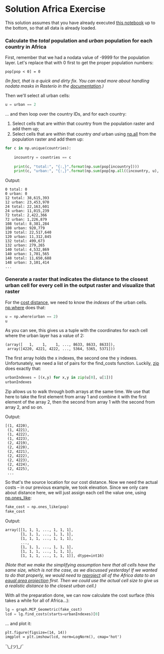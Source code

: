 # Solution Africa Exercise

This solution assumes that you have already executed [this notebook](https://github.com/crstn/Geospatial-Analysis-Notebooks/blob/master/4%20Raster-based%20geospatial%20analysis.ipynb) up to the bottom, so that all data is already loaded. 

### Calculate the *total* population and *urban* population for each country in Africa

First, remember that we had a nodata value of -9999 for the population layer. Let's replace that with 0 first to get the proper population numbers:

```
pop[pop < 0] = 0
```

*(In fact, that is a quick and dirty fix. You can read more about handling nodata masks in Rasterio in the [documentation](https://rasterio.readthedocs.io/en/latest/topics/masks.html).)*

Then we'll select all urban cells:

```python
u = urban == 2
```

... and then loop over the country IDs, and for each country:

1. Select cells that are within that country from the population raster and add them up;
1. Select cells that are within that country *and* urban using [np.all](https://numpy.org/doc/stable/reference/generated/numpy.all.html) from the population raster and add them up:

```python
for c in np.unique(countries):
    
    incountry = countries == c
    
    print(c, "total:", "{:,}".format(np.sum(pop[incountry])))
    print(c, "urban:", "{:,}".format(np.sum(pop[np.all((incountry, u), axis=0)])))
```

Output:

```
0 total: 0
0 urban: 0
12 total: 38,615,393
12 urban: 23,453,970
24 total: 22,163,601
24 urban: 11,015,239
72 total: 2,422,366
72 urban: 1,226,879
108 total: 8,381,284
108 urban: 920,779
120 total: 22,517,640
120 urban: 11,312,845
132 total: 499,673
132 urban: 279,265
140 total: 4,532,869
140 urban: 1,701,565
148 total: 11,650,688
148 urban: 3,101,414
...
```

### Generate a raster that indicates the distance to the closest urban cell for every cell in the output raster and visualize that raster

For the [cost distance](https://scikit-image.org/docs/0.13.x/api/skimage.graph.html#skimage.graph.MCP.find_costs), we need to know the *indexes* of the urban cells. [np.where](https://numpy.org/doc/1.18/reference/generated/numpy.where.html) does that:

```python
u = np.where(urban == 2)
u
```

As you can see, this gives us a tuple with the coordinates for each cell where the urban layer has a value of 2:

```
(array([   1,    1,    1, ..., 8633, 8633, 8633]),
 array([4220, 4221, 4222, ..., 5364, 5365, 5371]))
```

The first array holds the x indexes, the second one the y indexes. Unfortunately, we need a list of pairs for the find_costs function. Luckily, [zip](https://docs.python.org/3.3/library/functions.html#zip) does exactly that: 

```python
urbanIndexes = [(x,y) for x,y in zip(u[0], u[1])]
urbanIndexes
```

Zip allows us to walk through both arrays at the same time. We use that here to take the first element from array 1 and combine it with the first element of the array 2, then the second from array 1 with the second from array 2, and so on.

Output:

```
[(1, 4220),
 (1, 4221),
 (1, 4222),
 (1, 4223),
 (2, 4219),
 (2, 4220),
 (2, 4221),
 (2, 4222),
 (2, 4223),
 (2, 4224),
 (2, 4225),
 ...
```

So that's the source location for our cost distance. Now we need the actual costs – in our previous example, we took elevation. Since we only care about distance here, we will just assign each cell the value one, using [np.ones_like](https://numpy.org/doc/stable/reference/generated/numpy.ones_like.html): 

```python
fake_cost = np.ones_like(pop)
fake_cost
```

Output:

```
array([[1, 1, 1, ..., 1, 1, 1],
       [1, 1, 1, ..., 1, 1, 1],
       [1, 1, 1, ..., 1, 1, 1],
       ...,
       [1, 1, 1, ..., 1, 1, 1],
       [1, 1, 1, ..., 1, 1, 1],
       [1, 1, 1, ..., 1, 1, 1]], dtype=int16)
```

*(Note that we make the simplifying assumption here that all cells have the same size, which is not the case, as we discussed yesterday! If we wanted to do that properly, we would need to [reproject](https://rasterio.readthedocs.io/en/latest/topics/reproject.html) all of the Africa data to an [equal area projection](https://en.wikipedia.org/wiki/Equal-area_map) first. Then we could use the actual cell size to give us a realistic distance to the closest urban cell.)* 

With all the preparation done, we can now calculate the cost surface (this takes a while for all of Africa...):

```python
lg = graph.MCP_Geometric(fake_cost)
lcd = lg.find_costs(starts=urbanIndexes)[0]
```

... and plot it:

```
plt.figure(figsize=(14, 14))
imgplot = plt.imshow(lcd, norm=LogNorm(), cmap='hot')
```

¯\\\_(ツ)\_/¯

